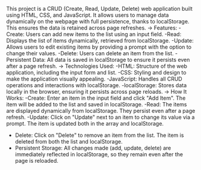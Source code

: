 This project is a CRUD (Create, Read, Update, Delete) web application built using HTML, CSS, and JavaScript. It allows users to manage data dynamically on the webpage with full persistence, thanks to localStorage. This ensures the data is retained across page refreshes.
-> Features:
-Create: Users can add new items to the list using an input field.
-Read: Displays the list of items dynamically, retrieved from localStorage.
-Update: Allows users to edit existing items by providing a prompt with the option to change their values.
-Delete: Users can delete an item from the list.
-Persistent Data: All data is saved in localStorage to ensure it persists even after a page refresh.
-> Technologies Used:
-HTML: Structure of the web application, including the input form and list.
-CSS: Styling and design to make the application visually appealing.
-JavaScript: Handles all CRUD operations and interactions with localStorage.
-localStorage: Stores data locally in the browser, ensuring it persists across page reloads.
-> How It Works:
-Create: Enter an item in the input field and click "Add Item". The item will be added to the list and saved in localStorage.
-Read: The items are displayed dynamically from localStorage. They persist even after a page refresh.
-Update: Click on "Update" next to an item to change its value via a prompt. The item is updated both in the array and localStorage.
- Delete: Click on "Delete" to remove an item from the list. The item is deleted from both the list and localStorage.
- Persistent Storage: All changes made (add, update, delete) are immediately reflected in localStorage, so they remain even after the page is reloaded.
